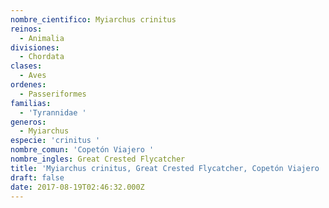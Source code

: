 ```yaml
---
nombre_cientifico: Myiarchus crinitus
reinos:
  - Animalia
divisiones:
  - Chordata
clases:
  - Aves
ordenes:
  - Passeriformes
familias:
  - 'Tyrannidae '
generos:
  - Myiarchus
especie: 'crinitus '
nombre_comun: 'Copetón Viajero '
nombre_ingles: Great Crested Flycatcher
title: 'Myiarchus crinitus, Great Crested Flycatcher, Copetón Viajero '
draft: false
date: 2017-08-19T02:46:32.000Z
---
```


